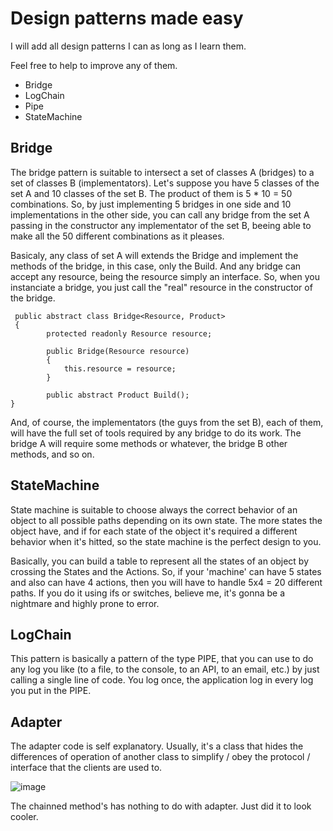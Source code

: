 # Design patterns made easy

I will add all design patterns I can as long as I learn them.

Feel free to help to improve any of them.

* Bridge
* LogChain
* Pipe
* StateMachine


## Bridge
The bridge pattern is suitable to intersect a set of classes A (bridges) to a set of classes B (implementators). Let's suppose you have 5 classes of the set A and 10 classes of the set B. The product of them is 5 * 10 = 50 combinations. So, by just implementing 5 bridges in one side and 10 implementations in the other side, you can call any bridge from the set A passing in the constructor any implementator of the set B, beeing able to make all the 50 different combinations as it pleases.

Basicaly, any class of set A will extends the Bridge and implement the methods of the bridge, in this case, only the Build. And any bridge can accept any resource, being the resource simply an interface. So, when you instanciate a bridge, you just call the "real" resource in the constructor of the bridge.

```
 public abstract class Bridge<Resource, Product>
 {
        protected readonly Resource resource;
        
        public Bridge(Resource resource)
        {
            this.resource = resource;
        }

        public abstract Product Build();
}
```
And, of course, the implementators (the guys from the set B), each of them, will have the full set of tools required by any bridge to do its work. The bridge A will require some methods or whatever, the bridge B other methods, and so on.

## StateMachine
State machine is suitable to choose always the correct behavior of an object to all possible paths depending on its own state. The more states the object have, and if for each state of the object it's required a different behavior when it's hitted, so the state machine is the perfect design to you.

Basically, you can build a table to represent all the states of an object by crossing the States and the Actions. So, if your 'machine' can have 5 states and also can have 4 actions, then you will have to handle 5x4 = 20 different paths. If you do it using ifs or switches, believe me, it's gonna be a nightmare and highly prone to error.


## LogChain
This pattern is basically a pattern of the type PIPE, that you can use to do any log you like (to a file, to the console, to an API, to an email, etc.) by just calling a single line of code. You log once, the application log in every log you put in the PIPE.

## Adapter

The adapter code is self explanatory. Usually, it's a class that hides the differences of operation of another class to simplify / obey the protocol / interface that the clients are used to.

![image](https://user-images.githubusercontent.com/7969024/114332649-fe229180-9b1c-11eb-91cf-439d7105fc89.png)

The chainned method's has nothing to do with adapter. Just did it to look cooler.


